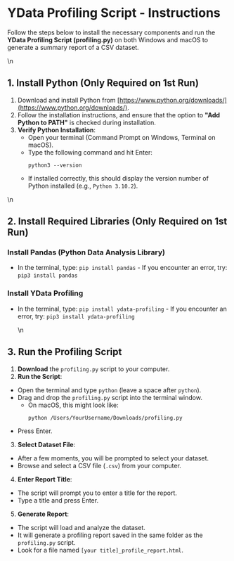 # YData Profiling Script - Instructions

Follow the steps below to install the necessary components and run the **YData Profiling Script (profiling.py)** on both Windows and macOS to generate a summary report of a CSV dataset.

\n
## 1. Install Python (Only Required on 1st Run)

1. Download and install Python from [https://www.python.org/downloads/](https://www.python.org/downloads/).  
2. Follow the installation instructions, and ensure that the option to **"Add Python to PATH"** is checked during installation.  
3. **Verify Python Installation**:
   - Open your terminal (Command Prompt on Windows, Terminal on macOS).
   - Type the following command and hit Enter:
     ```
     python3 --version
     ```
   - If installed correctly, this should display the version number of Python installed (e.g., `Python 3.10.2`).

\n
## 2. Install Required Libraries (Only Required on 1st Run)

### Install Pandas (Python Data Analysis Library)

- In the terminal, type: ``` pip install pandas ```
            - If you encounter an error, try: ``` pip3 install pandas ```

### Install YData Profiling

- In the terminal, type: ``` pip install ydata-profiling ```
           - If you encounter an error, try: ``` pip3 install ydata-profiling ```


   \n
## 3. Run the Profiling Script

1. **Download** the `profiling.py` script to your computer.
2. **Run the Script**:
- Open the terminal and type `python` (leave a space after `python`).
- Drag and drop the `profiling.py` script into the terminal window.
  - On macOS, this might look like:
    ```
    python /Users/YourUsername/Downloads/profiling.py
    ```
- Press Enter.

3. **Select Dataset File**: 
- After a few moments, you will be prompted to select your dataset.
- Browse and select a CSV file (`.csv`) from your computer.

4. **Enter Report Title**: 
- The script will prompt you to enter a title for the report.
- Type a title and press Enter.

5. **Generate Report**: 
- The script will load and analyze the dataset.
- It will generate a profiling report saved in the same folder as the `profiling.py` script.
- Look for a file named `[your title]_profile_report.html`.
